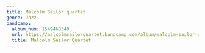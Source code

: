 ```yaml
---
title: Malcolm Sailor quartet
genre: Jazz
bandcamp:
  album_num: 1549468340
  url: https://malcolmsailorquartet.bandcamp.com/album/malcolm-sailor-quartet
  title: Malcolm Sailor Quartet
---
```

